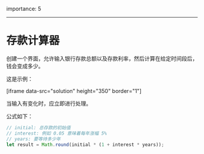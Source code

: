 importance: 5

---

# 存款计算器

创建一个界面，允许输入银行存款总额以及存款利率，然后计算在给定时间段后，钱会变成多少。

这是示例：

[iframe data-src="solution" height="350" border="1"]

当输入有变化时，应立即进行处理。

公式如下：
```js
// initial: 总存款的初始值
// interest: 例如 0.05 意味着每年涨幅 5% 
// years: 要等待多少年
let result = Math.round(initial * (1 + interest * years));
```
